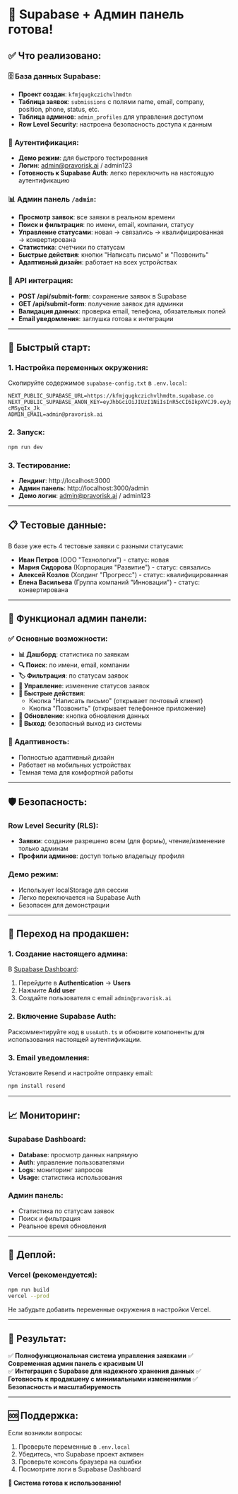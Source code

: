 # 🎉 Supabase + Админ панель готова!

## ✅ Что реализовано:

### 🗄️ База данных Supabase:
- **Проект создан**: `kfmjqugkczichvlhmdtn`
- **Таблица заявок**: `submissions` с полями name, email, company, position, phone, status, etc.
- **Таблица админов**: `admin_profiles` для управления доступом
- **Row Level Security**: настроена безопасность доступа к данным

### 🔐 Аутентификация:
- **Демо режим**: для быстрого тестирования
- **Логин**: admin@pravorisk.ai / admin123
- **Готовность к Supabase Auth**: легко переключить на настоящую аутентификацию

### 📊 Админ панель `/admin`:
- **Просмотр заявок**: все заявки в реальном времени
- **Поиск и фильтрация**: по имени, email, компании, статусу
- **Управление статусами**: новая → связались → квалифицированная → конвертирована
- **Статистика**: счетчики по статусам
- **Быстрые действия**: кнопки "Написать письмо" и "Позвонить"
- **Адаптивный дизайн**: работает на всех устройствах

### 🔄 API интеграция:
- **POST /api/submit-form**: сохранение заявок в Supabase
- **GET /api/submit-form**: получение заявок для админки
- **Валидация данных**: проверка email, телефона, обязательных полей
- **Email уведомления**: заглушка готова к интеграции

---

## 🚀 Быстрый старт:

### 1. Настройка переменных окружения:
Скопируйте содержимое `supabase-config.txt` в `.env.local`:

```env
NEXT_PUBLIC_SUPABASE_URL=https://kfmjqugkczichvlhmdtn.supabase.co
NEXT_PUBLIC_SUPABASE_ANON_KEY=eyJhbGciOiJIUzI1NiIsInR5cCI6IkpXVCJ9.eyJpc3MiOiJzdXBhYmFzZSIsInJlZiI6ImtmbWpxdWdrY3ppY2h2bGhtZHRuIiwicm9sZSI6ImFub24iLCJpYXQiOjE3NDg1MTEwNTUsImV4cCI6MjA2NDA4NzA1NX0.ANO2KSYpJQ6I9kgDhQWPzIXXdNLmLGxU-cMSyqIx_Jk
ADMIN_EMAIL=admin@pravorisk.ai
```

### 2. Запуск:
```bash
npm run dev
```

### 3. Тестирование:
- **Лендинг**: http://localhost:3000
- **Админ панель**: http://localhost:3000/admin
- **Демо логин**: admin@pravorisk.ai / admin123

---

## 📋 Тестовые данные:

В базе уже есть 4 тестовые заявки с разными статусами:
- **Иван Петров** (ООО "Технологии") - статус: новая
- **Мария Сидорова** (Корпорация "Развитие") - статус: связались  
- **Алексей Козлов** (Холдинг "Прогресс") - статус: квалифицированная
- **Елена Васильева** (Группа компаний "Инновации") - статус: конвертирована

---

## 🔧 Функционал админ панели:

### ✅ Основные возможности:
- **📊 Дашборд**: статистика по заявкам
- **🔍 Поиск**: по имени, email, компании
- **🏷️ Фильтрация**: по статусам заявок
- **📝 Управление**: изменение статусов заявок
- **📧 Быстрые действия**: 
  - Кнопка "Написать письмо" (открывает почтовый клиент)
  - Кнопка "Позвонить" (открывает телефонное приложение)
- **🔄 Обновление**: кнопка обновления данных
- **🚪 Выход**: безопасный выход из системы

### 📱 Адаптивность:
- Полностью адаптивный дизайн
- Работает на мобильных устройствах
- Темная тема для комфортной работы

---

## 🛡️ Безопасность:

### Row Level Security (RLS):
- **Заявки**: создание разрешено всем (для формы), чтение/изменение только админам
- **Профили админов**: доступ только владельцу профиля

### Демо режим:
- Использует localStorage для сессии
- Легко переключается на Supabase Auth
- Безопасен для демонстрации

---

## 🔄 Переход на продакшен:

### 1. Создание настоящего админа:
В [Supabase Dashboard](https://app.supabase.com/project/kfmjqugkczichvlhmdtn):
1. Перейдите в **Authentication** → **Users**
2. Нажмите **Add user**
3. Создайте пользователя с email `admin@pravorisk.ai`

### 2. Включение Supabase Auth:
Раскомментируйте код в `useAuth.ts` и обновите компоненты для использования настоящей аутентификации.

### 3. Email уведомления:
Установите Resend и настройте отправку email:
```bash
npm install resend
```

---

## 📈 Мониторинг:

### Supabase Dashboard:
- **Database**: просмотр данных напрямую
- **Auth**: управление пользователями  
- **Logs**: мониторинг запросов
- **Usage**: статистика использования

### Админ панель:
- Статистика по статусам заявок
- Поиск и фильтрация
- Реальное время обновления

---

## 🚀 Деплой:

### Vercel (рекомендуется):
```bash
npm run build
vercel --prod
```

Не забудьте добавить переменные окружения в настройки Vercel.

---

## 🎯 Результат:

✅ **Полнофункциональная система управления заявками**
✅ **Современная админ панель с красивым UI**  
✅ **Интеграция с Supabase для надежного хранения данных**
✅ **Готовность к продакшену с минимальными изменениями**
✅ **Безопасность и масштабируемость**

---

## 🆘 Поддержка:

Если возникли вопросы:
1. Проверьте переменные в `.env.local`
2. Убедитесь, что Supabase проект активен
3. Проверьте консоль браузера на ошибки
4. Посмотрите логи в Supabase Dashboard

**🎉 Система готова к использованию!** 